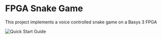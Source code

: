 # FPGA Snake Game

This project implements a voice controlled snake game on a Basys 3 FPGA

![Quick Start Guide](quick_start_guide.png)
